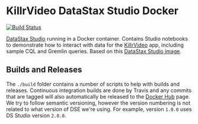 # KillrVideo DataStax Studio Docker

[![Build Status](https://travis-ci.org/KillrVideo/killrvideo-studio-docker.svg?branch=master)](https://travis-ci.org/KillrVideo/killrvideo-studio-docker)

[DataStax Studio][studio] running in a Docker container. Contains Studio notebooks to 
demonstrate how to interact with data for the [KillrVideo][killrvideo] app, including sample
CQL and Gremlin queries. Based on this [DataStax Studio image][studio-docker].

## Builds and Releases

The `./build` folder contains a number of scripts to help with builds and releases. Continuous
integration builds are done by Travis and any commits that are tagged will also automatically
be released to the [Docker Hub][docker-hub] page. We try to follow semantic versioning,
however the version numbering is not related to what version of DSE we're using. For example,
version `1.0.0` uses DS Studio version `2.0.0`.

[studio]: http://www.datastax.com/products/datastax-studio-and-development-tools
[killrvideo]: https://killrvideo.github.io/
[studio-docker]: https://github.com/LukeTillman/ds-studio-docker
[docker-hub]: https://hub.docker.com/r/killrvideo/killrvideo-studio/
